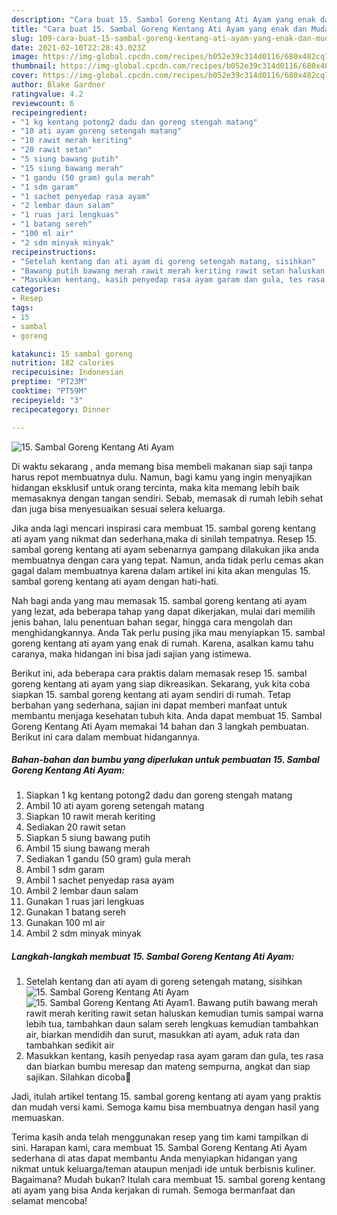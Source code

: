 ```yaml
---
description: "Cara buat 15. Sambal Goreng Kentang Ati Ayam yang enak dan Mudah Dibuat"
title: "Cara buat 15. Sambal Goreng Kentang Ati Ayam yang enak dan Mudah Dibuat"
slug: 109-cara-buat-15-sambal-goreng-kentang-ati-ayam-yang-enak-dan-mudah-dibuat
date: 2021-02-10T22:28:43.023Z
image: https://img-global.cpcdn.com/recipes/b052e39c314d0116/680x482cq70/15-sambal-goreng-kentang-ati-ayam-foto-resep-utama.jpg
thumbnail: https://img-global.cpcdn.com/recipes/b052e39c314d0116/680x482cq70/15-sambal-goreng-kentang-ati-ayam-foto-resep-utama.jpg
cover: https://img-global.cpcdn.com/recipes/b052e39c314d0116/680x482cq70/15-sambal-goreng-kentang-ati-ayam-foto-resep-utama.jpg
author: Blake Gardner
ratingvalue: 4.2
reviewcount: 6
recipeingredient:
- "1 kg kentang potong2 dadu dan goreng stengah matang"
- "10 ati ayam goreng setengah matang"
- "10 rawit merah keriting"
- "20 rawit setan"
- "5 siung bawang putih"
- "15 siung bawang merah"
- "1 gandu (50 gram) gula merah"
- "1 sdm garam"
- "1 sachet penyedap rasa ayam"
- "2 lembar daun salam"
- "1 ruas jari lengkuas"
- "1 batang sereh"
- "100 ml air"
- "2 sdm minyak minyak"
recipeinstructions:
- "Setelah kentang dan ati ayam di goreng setengah matang, sisihkan"
- "Bawang putih bawang merah rawit merah keriting rawit setan haluskan kemudian tumis sampai warna lebih tua, tambahkan daun salam sereh lengkuas kemudian tambahkan air, biarkan mendidih dan surut, masukkan ati ayam, aduk rata dan tambahkan sedikit air"
- "Masukkan kentang, kasih penyedap rasa ayam garam dan gula, tes rasa dan biarkan bumbu meresap dan mateng sempurna, angkat dan siap sajikan. Silahkan dicoba🙏"
categories:
- Resep
tags:
- 15
- sambal
- goreng

katakunci: 15 sambal goreng 
nutrition: 182 calories
recipecuisine: Indonesian
preptime: "PT23M"
cooktime: "PT59M"
recipeyield: "3"
recipecategory: Dinner

---
```



![15. Sambal Goreng Kentang Ati Ayam](https://img-global.cpcdn.com/recipes/b052e39c314d0116/680x482cq70/15-sambal-goreng-kentang-ati-ayam-foto-resep-utama.jpg)

Di waktu  sekarang , anda memang bisa membeli makanan siap saji tanpa harus repot membuatnya dulu. Namun, bagi kamu yang ingin menyajikan hidangan eksklusif untuk orang tercinta, maka kita memang lebih baik memasaknya dengan tangan sendiri. Sebab, memasak di rumah lebih sehat dan juga bisa menyesuaikan sesuai selera keluarga.

Jika anda lagi mencari inspirasi cara membuat 15. sambal goreng kentang ati ayam yang nikmat dan sederhana,maka di sinilah tempatnya. Resep 15. sambal goreng kentang ati ayam  sebenarnya gampang dilakukan jika anda membuatnya dengan cara yang tepat. Namun, anda tidak perlu cemas akan gagal dalam membuatnya 
karena dalam artikel ini kita akan mengulas 15. sambal goreng kentang ati ayam dengan hati-hati.  



Nah bagi anda yang mau memasak 15. sambal goreng kentang ati ayam yang lezat, ada beberapa tahap yang dapat dikerjakan, mulai dari memilih jenis bahan, lalu penentuan bahan segar, hingga cara mengolah dan menghidangkannya. Anda Tak perlu pusing jika mau menyiapkan 15. sambal goreng kentang ati ayam yang enak di rumah. Karena, asalkan kamu  tahu caranya, maka hidangan ini bisa jadi sajian yang istimewa.

Berikut ini, ada beberapa cara praktis  dalam memasak resep 15. sambal goreng kentang ati ayam yang siap dikreasikan. Sekarang, yuk kita coba siapkan 15. sambal goreng kentang ati ayam sendiri di rumah. Tetap berbahan yang sederhana, sajian ini dapat memberi manfaat untuk membantu menjaga kesehatan tubuh kita. Anda dapat membuat 15. Sambal Goreng Kentang Ati Ayam memakai 14 bahan dan 3 langkah pembuatan. Berikut ini cara dalam membuat hidangannya.

<!--inarticleads1-->

##### Bahan-bahan dan bumbu yang diperlukan untuk pembuatan 15. Sambal Goreng Kentang Ati Ayam:

1. Siapkan 1 kg kentang potong2 dadu dan goreng stengah matang
1. Ambil 10 ati ayam goreng setengah matang
1. Siapkan 10 rawit merah keriting
1. Sediakan 20 rawit setan
1. Siapkan 5 siung bawang putih
1. Ambil 15 siung bawang merah
1. Sediakan 1 gandu (50 gram) gula merah
1. Ambil 1 sdm garam
1. Ambil 1 sachet penyedap rasa ayam
1. Ambil 2 lembar daun salam
1. Gunakan 1 ruas jari lengkuas
1. Gunakan 1 batang sereh
1. Gunakan 100 ml air
1. Ambil 2 sdm minyak minyak




<!--inarticleads2-->

##### Langkah-langkah membuat 15. Sambal Goreng Kentang Ati Ayam:

1. Setelah kentang dan ati ayam di goreng setengah matang, sisihkan
<img src="https://img-global.cpcdn.com/steps/ee4fca98d1b3cfc0/160x128cq70/15-sambal-goreng-kentang-ati-ayam-langkah-memasak-1-foto.jpg" alt="15. Sambal Goreng Kentang Ati Ayam"><img src="https://img-global.cpcdn.com/steps/e1a5d9a39fa6d83a/160x128cq70/15-sambal-goreng-kentang-ati-ayam-langkah-memasak-1-foto.jpg" alt="15. Sambal Goreng Kentang Ati Ayam">1. Bawang putih bawang merah rawit merah keriting rawit setan haluskan kemudian tumis sampai warna lebih tua, tambahkan daun salam sereh lengkuas kemudian tambahkan air, biarkan mendidih dan surut, masukkan ati ayam, aduk rata dan tambahkan sedikit air
1. Masukkan kentang, kasih penyedap rasa ayam garam dan gula, tes rasa dan biarkan bumbu meresap dan mateng sempurna, angkat dan siap sajikan. Silahkan dicoba🙏




Jadi, itulah artikel tentang  15. sambal goreng kentang ati ayam  yang praktis dan mudah versi kami. Semoga kamu bisa membuatnya dengan hasil yang memuaskan. 

Terima kasih anda telah menggunakan resep yang tim kami tampilkan di sini. Harapan kami, cara membuat  15. Sambal Goreng Kentang Ati Ayam sederhana di atas dapat membantu Anda menyiapkan hidangan yang nikmat untuk keluarga/teman ataupun menjadi ide untuk berbisnis kuliner. Bagaimana? Mudah bukan? Itulah cara membuat 15. sambal goreng kentang ati ayam yang bisa Anda kerjakan di rumah. Semoga bermanfaat dan selamat mencoba!

